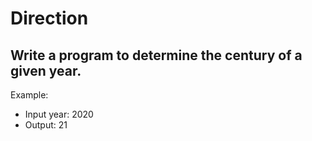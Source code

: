 # Direction
## Write a program to determine the century of a given year. 
Example:
- Input year: 2020
- Output: 21